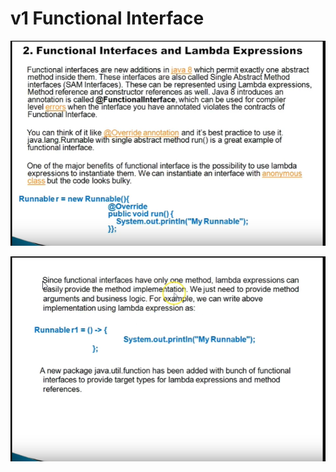 # v1 Functional Interface



![alt text](https://github.com/pawanmandhan/1-Java8-LambdaExpressionandFunctionalInterface/blob/master/img/v1/Functional%20Interface-New%20Features_PART1-1.png?raw=true)

![alt text](https://github.com/pawanmandhan/1-Java8-LambdaExpressionandFunctionalInterface/blob/master/img/v1/Functional%20Interface-New%20Features_PART1-2.png?raw=true)
